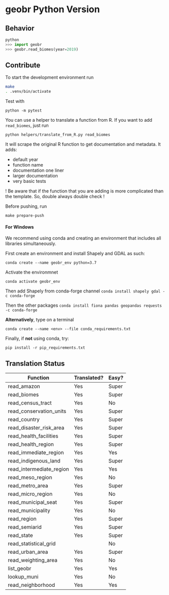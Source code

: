 # geobr Python Version

## Behavior

```python
python
>>> import geobr
>>> geobr.read_biomes(year=2019)
```

## Contribute

To start the development environment run

```sh
make
. .venv/bin/activate
```

Test with

`python -m pytest`

You can use a helper to translate a function from R.
If you want to add `read_biomes`, just run

`python helpers/translate_from_R.py read_biomes`

It will scrape the original R function to get documentation and metadata.
It adds:
- default year
- function name
- documentation one liner
- larger documentation
- very basic tests

! Be aware that if the function that you are adding is more complicated than the template. So, double always double check !

Before pushing, run

`make prepare-push`

#### For Windows

We recommend using conda  and creating an environment that includes all libraries simultaneously.

First create an environment and install Shapely and GDAL as such:

`conda create --name geobr_env python=3.7`

Activate the environmnet

`conda activate geobr_env`

Then add Shapely from conda-forge channel
 `conda install shapely gdal -c conda-forge`

Then the other packages 
`conda install fiona pandas geopandas requests -c conda-forge`

**Alternatively**, type on a terminal 

`conda create --name <env> --file conda_requirements.txt`

Finally, if **not** using conda, try:

`pip install -r pip_requirements.txt`

## Translation Status

| Function                 | Translated? | Easy? |
|--------------------------|-------------|-------|
| read_amazon              | Yes         | Super |
| read_biomes              | Yes         | Super |
| read_census_tract        | Yes         | No    |
| read_conservation_units  | Yes         | Super |
| read_country             | Yes         | Super |
| read_disaster_risk_area  | Yes         | Super |
| read_health_facilities   | Yes         | Super |
| read_health_region       | Yes         | Super |
| read_immediate_region    | Yes         | Yes   |
| read_indigenous_land     | Yes         | Super |
| read_intermediate_region | Yes         | Yes   |
| read_meso_region         | Yes         | No    |
| read_metro_area          | Yes         | Super |
| read_micro_region        | Yes         | No    |
| read_municipal_seat      | Yes         | Super |
| read_municipality        | Yes         | No    |
| read_region              | Yes         | Super |
| read_semiarid            | Yes         | Super |
| read_state               | Yes         | Super |
| read_statistical_grid    |             | No    |
| read_urban_area          | Yes         | Super |
| read_weighting_area      | Yes         | No    |
| list_geobr               | Yes         | Yes   |
| lookup_muni              | Yes         | No    |
| read_neighborhood        | Yes         | Yes   |



